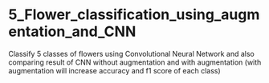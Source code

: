# 5_Flower_classification_using_augmentation_and_CNN
Classify 5 classes of flowers using Convolutional Neural Network and also comparing result of CNN without augmentation and with augmentation (with augmentation will increase accuracy and f1 score of each class)
